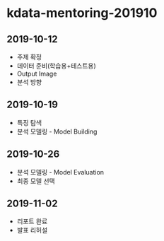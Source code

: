 # kdata-mentoring-201910

## 2019-10-12
- 주제 확정
- 데이터 준비(학습용+테스트용)
- Output Image
- 분석 방향

## 2019-10-19
- 특징 탐색
- 분석 모델링 - Model Building

## 2019-10-26
- 분석 모델링 - Model Evaluation
- 최종 모델 선택

## 2019-11-02
- 리포트 완료
- 발표 리허설


